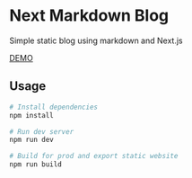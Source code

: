 # Next Markdown Blog

Simple static blog using markdown and Next.js

[DEMO]()

## Usage

```bash
# Install dependencies
npm install

# Run dev server
npm run dev

# Build for prod and export static website
npm run build
```
